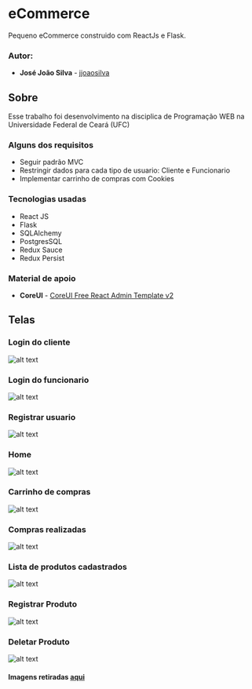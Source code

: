 # eCommerce
Pequeno eCommerce construido com ReactJs e Flask.

### Autor:

* **José João Silva** - [jjoaosilva](https://github.com/jjoaosilva/)

## Sobre
Esse trabalho foi desenvolvimento na disciplica de Programação WEB na Universidade Federal de Ceará (UFC)

### Alguns dos requisitos

* Seguir padrão MVC
* Restringir dados para cada tipo de usuario: Cliente e Funcionario
* Implementar carrinho de compras com Cookies

### Tecnologias usadas

* React JS
* Flask
* SQLAlchemy
* PostgresSQL
* Redux Sauce
* Redux Persist

### Material de apoio
* **CoreUI** - [CoreUI Free React Admin Template v2](https://github.com/coreui/coreui-free-react-admin-template)

## Telas
### Login do cliente
![alt text](?raw=true)
### Login do funcionario
![alt text](?raw=true)
### Registrar usuario
![alt text](?raw=true)
### Home
![alt text](?raw=true)
### Carrinho de compras
![alt text](?raw=true)
### Compras realizadas
![alt text](?raw=true)
### Lista de produtos cadastrados
![alt text](?raw=true)
### Registrar Produto
![alt text](?raw=true)
### Deletar Produto
![alt text](?raw=true)

#### Imagens retiradas [aqui](https://www.zeedog.com.br/)